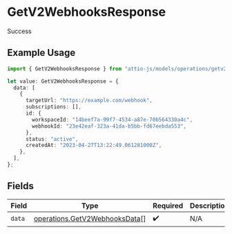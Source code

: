 # GetV2WebhooksResponse

Success

## Example Usage

```typescript
import { GetV2WebhooksResponse } from "attio-js/models/operations/getv2webhooks.js";

let value: GetV2WebhooksResponse = {
  data: [
    {
      targetUrl: "https://example.com/webhook",
      subscriptions: [],
      id: {
        workspaceId: "14beef7a-99f7-4534-a87e-70b564330a4c",
        webhookId: "23e42eaf-323a-41da-b5bb-fd67eebda553",
      },
      status: "active",
      createdAt: "2023-04-27T13:22:49.061281000Z",
    },
  ],
};
```

## Fields

| Field                                                                          | Type                                                                           | Required                                                                       | Description                                                                    |
| ------------------------------------------------------------------------------ | ------------------------------------------------------------------------------ | ------------------------------------------------------------------------------ | ------------------------------------------------------------------------------ |
| `data`                                                                         | [operations.GetV2WebhooksData](../../models/operations/getv2webhooksdata.md)[] | :heavy_check_mark:                                                             | N/A                                                                            |